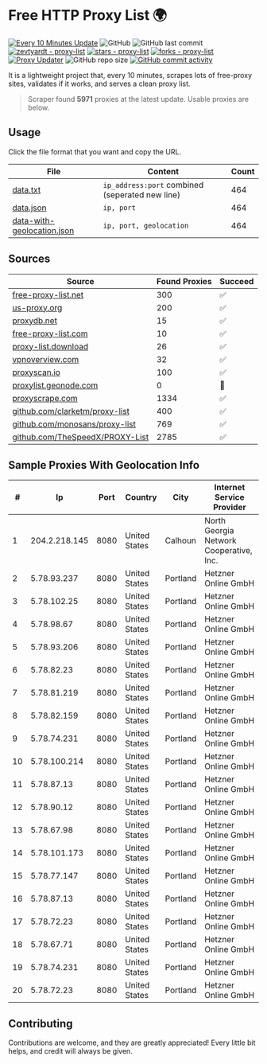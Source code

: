 
# Free HTTP Proxy List 🌍

[![Every 10 Minutes Update](https://github.com/mertguvencli/http-proxy-list/actions/workflows/main.yml/badge.svg?branch=main)](https://github.com/mertguvencli/http-proxy-list/actions/workflows/main.yml)
![GitHub](https://img.shields.io/github/license/mertguvencli/http-proxy-list)
![GitHub last commit](https://img.shields.io/github/last-commit/mertguvencli/http-proxy-list)
[![zevtyardt - proxy-list](https://img.shields.io/static/v1?label=zevtyardt&message=proxy-list&color=blue&logo=github)](https://github.com/zevtyardt/proxy-list "Go to GitHub repo")
[![stars - proxy-list](https://img.shields.io/github/stars/zevtyardt/proxy-list?style=social)](https://github.com/zevtyardt/proxy-list)
[![forks - proxy-list](https://img.shields.io/github/forks/zevtyardt/proxy-list?style=social)](https://github.com/zevtyardt/proxy-list)
[![Proxy Updater](https://github.com/zevtyardt/proxy-list/workflows/Proxy%20Updater/badge.svg)](https://github.com/zevtyardt/proxy-list/actions?query=workflow:"Proxy+Updater")
![GitHub repo size](https://img.shields.io/github/repo-size/zevtyardt/proxy-list)
[![GitHub commit activity](https://img.shields.io/github/commit-activity/m/zevtyardt/proxy-list?logo=commits)](https://github.com/zevtyardt/proxy-list/commits/main)

It is a lightweight project that, every 10 minutes, scrapes lots of free-proxy sites, validates if it works, and serves a clean proxy list.

> Scraper found **5971** proxies at the latest update. Usable proxies are below.

## Usage

Click the file format that you want and copy the URL.

|File|Content|Count|
|----|-------|-----|
|[data.txt](https://raw.githubusercontent.com/mertguvencli/http-proxy-list/main/proxy-list/data.txt)|`ip_address:port` combined (seperated new line)|464|
|[data.json](https://raw.githubusercontent.com/mertguvencli/http-proxy-list/main/proxy-list/data.json)|`ip, port`|464|
|[data-with-geolocation.json](https://raw.githubusercontent.com/mertguvencli/http-proxy-list/main/proxy-list/data-with-geolocation.json)|`ip, port, geolocation`|464|

## Sources

|Source|Found Proxies|Succeed|
|------|-------------|-------|
|[free-proxy-list.net](https://free-proxy-list.net)|300|✅|
|[us-proxy.org](https://www.us-proxy.org)|200|✅|
|[proxydb.net](http://proxydb.net)|15|✅|
|[free-proxy-list.com](https://free-proxy-list.com/?page=&port=&type%5B%5D=http&type%5B%5D=https&up_time=0&search=Search)|10|✅|
|[proxy-list.download](https://www.proxy-list.download/HTTP)|26|✅|
|[vpnoverview.com](https://vpnoverview.com/privacy/anonymous-browsing/free-proxy-servers)|32|✅|
|[proxyscan.io](https://www.proxyscan.io)|100|✅|
|[proxylist.geonode.com](https://proxylist.geonode.com/api/proxy-list?limit=300&page=1&sort_by=lastChecked&sort_type=desc&protocols=http,https)|0|🚫|
|[proxyscrape.com](https://api.proxyscrape.com/v2/?request=displayproxies&protocol=http&timeout=10000&country=all&ssl=all&anonymity=all)|1334|✅|
|[github.com/clarketm/proxy-list](https://raw.githubusercontent.com/clarketm/proxy-list/master/proxy-list-raw.txt)|400|✅|
|[github.com/monosans/proxy-list](https://raw.githubusercontent.com/monosans/proxy-list/main/proxies/http.txt)|769|✅|
|[github.com/TheSpeedX/PROXY-List](https://raw.githubusercontent.com/TheSpeedX/PROXY-List/master/http.txt)|2785|✅|


## Sample Proxies With Geolocation Info

|#|Ip|Port|Country|City|Internet Service Provider|
|-|--|----|-------|----|-------------------------|
|1|204.2.218.145|8080|United States|Calhoun|North Georgia Network Cooperative, Inc.|
|2|5.78.93.237|8080|United States|Portland|Hetzner Online GmbH|
|3|5.78.102.25|8080|United States|Portland|Hetzner Online GmbH|
|4|5.78.98.67|8080|United States|Portland|Hetzner Online GmbH|
|5|5.78.93.206|8080|United States|Portland|Hetzner Online GmbH|
|6|5.78.82.23|8080|United States|Portland|Hetzner Online GmbH|
|7|5.78.81.219|8080|United States|Portland|Hetzner Online GmbH|
|8|5.78.82.159|8080|United States|Portland|Hetzner Online GmbH|
|9|5.78.74.231|8080|United States|Portland|Hetzner Online GmbH|
|10|5.78.100.214|8080|United States|Portland|Hetzner Online GmbH|
|11|5.78.87.13|8080|United States|Portland|Hetzner Online GmbH|
|12|5.78.90.12|8080|United States|Portland|Hetzner Online GmbH|
|13|5.78.67.98|8080|United States|Portland|Hetzner Online GmbH|
|14|5.78.101.173|8080|United States|Portland|Hetzner Online GmbH|
|15|5.78.77.147|8080|United States|Portland|Hetzner Online GmbH|
|16|5.78.87.13|8080|United States|Portland|Hetzner Online GmbH|
|17|5.78.72.23|8080|United States|Portland|Hetzner Online GmbH|
|18|5.78.67.71|8080|United States|Portland|Hetzner Online GmbH|
|19|5.78.74.231|8080|United States|Portland|Hetzner Online GmbH|
|20|5.78.72.23|8080|United States|Portland|Hetzner Online GmbH|



## Contributing

Contributions are welcome, and they are greatly appreciated! Every
little bit helps, and credit will always be given.

